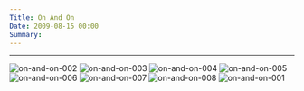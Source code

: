 ```yaml
---
Title: On And On
Date: 2009-08-15 00:00
Summary:
---
```


<!--
Tags: About, About Music, Music Production
Summary: Music Production / Deep House
-->

<!--
### Description

* Release Type: TV Commercial
* Genre: Deep House
* BPM: 125
-->

<div class="audio-player"></div>

<script type="text/javascript">
    $(document).ready(function() {
        initAudioPlayer('/static/audio/production/on-and-on.mp3', 'On And On');
    });
</script>

---

![on-and-on-002](https://user-images.githubusercontent.com/21299773/63366384-23bbbf80-c369-11e9-8479-656920121b4e.jpg#mw50)
![on-and-on-003](https://user-images.githubusercontent.com/21299773/63366411-39c98000-c369-11e9-932e-5a08e6ac5e6e.jpg#mw50)
![on-and-on-004](https://user-images.githubusercontent.com/21299773/63366386-24545600-c369-11e9-83c1-34d53d30b1cd.jpg#mw50)
![on-and-on-005](https://user-images.githubusercontent.com/21299773/63366387-24545600-c369-11e9-84ed-0d0c5355f206.jpg#mw50)
![on-and-on-006](https://user-images.githubusercontent.com/21299773/63366389-24ecec80-c369-11e9-9307-717ec12d3095.jpg#mw50)
![on-and-on-007](https://user-images.githubusercontent.com/21299773/63366391-24ecec80-c369-11e9-81d8-57bdbf0631e7.jpg#mw50)
![on-and-on-008](https://user-images.githubusercontent.com/21299773/63366392-25858300-c369-11e9-87fb-fda1f2510465.jpg#mw50)
![on-and-on-001](https://user-images.githubusercontent.com/21299773/63366382-23bbbf80-c369-11e9-84ce-58074d3819f9.jpg#mw50)
